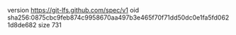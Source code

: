 version https://git-lfs.github.com/spec/v1
oid sha256:0875cbc9feb874c9958670aa497b3e465f70f71dd50dc0e1fa5fd0621d8de682
size 731
